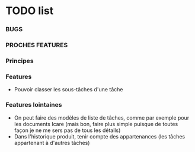 # TODO list

### BUGS


### PROCHES FEATURES

### Principes


### Features

* Pouvoir classer les sous-tâches d'une tâche

### Features lointaines
* On peut faire des modèles de liste de tâches, comme par exemple pour les documents Icare (mais bon, faire plus simple puisque de toutes façon je ne me sers pas de tous les détails)
* Dans l'historique produit, tenir compte des appartenances (les tâches appartenant à d'autres tâches)

